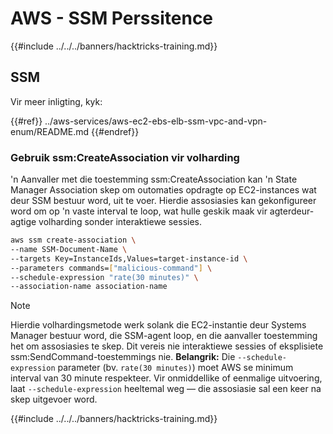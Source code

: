# AWS - SSM Perssitence

{{#include ../../../banners/hacktricks-training.md}}

## SSM

Vir meer inligting, kyk:

{{#ref}}
../aws-services/aws-ec2-ebs-elb-ssm-vpc-and-vpn-enum/README.md
{{#endref}}

### Gebruik ssm:CreateAssociation vir volharding

'n Aanvaller met die toestemming ssm:CreateAssociation kan 'n State Manager Association skep om outomaties opdragte op EC2-instances wat deur SSM bestuur word, uit te voer. Hierdie assosiasies kan gekonfigureer word om op 'n vaste interval te loop, wat hulle geskik maak vir agterdeur-agtige volharding sonder interaktiewe sessies.
```bash
aws ssm create-association \
--name SSM-Document-Name \
--targets Key=InstanceIds,Values=target-instance-id \
--parameters commands=["malicious-command"] \
--schedule-expression "rate(30 minutes)" \
--association-name association-name
```
> [!NOTE]
> Hierdie volhardingsmetode werk solank die EC2-instantie deur Systems Manager bestuur word, die SSM-agent loop, en die aanvaller toestemming het om assosiasies te skep. Dit vereis nie interaktiewe sessies of eksplisiete ssm:SendCommand-toestemmings nie. **Belangrik:** Die `--schedule-expression` parameter (bv. `rate(30 minutes)`) moet AWS se minimum interval van 30 minute respekteer. Vir onmiddellike of eenmalige uitvoering, laat `--schedule-expression` heeltemal weg — die assosiasie sal een keer na skep uitgevoer word.

{{#include ../../../banners/hacktricks-training.md}}
